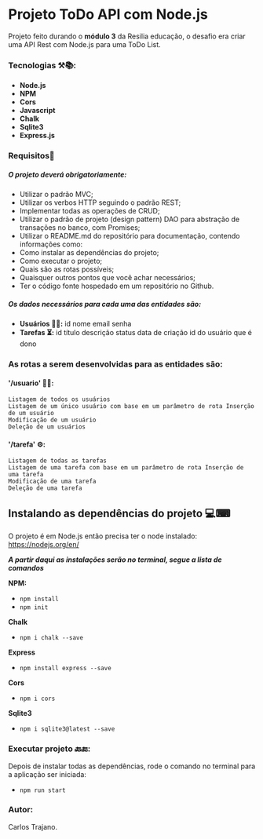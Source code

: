 # Projeto ToDo API com Node.js

Projeto feito durando o **módulo 3** da Resilia educação, o desafio era criar uma API Rest com Node.js para uma ToDo List.

### Tecnologias ⚒📚:
- **Node.js**
- **NPM**
- **Cors**
- **Javascript**
-  **Chalk**
- **Sqlite3**
- **Express.js**


### Requisitos🔐
##### O projeto deverá obrigatoriamente: 
- Utilizar o padrão MVC; 
- Utilizar os verbos HTTP seguindo o padrão REST; 
- Implementar todas as operações de CRUD; 
- Utilizar o padrão de projeto (design pattern) DAO para abstração de transações no banco, com Promises; 
- Utilizar o README.md do repositório para documentação, contendo informações como: 
- Como instalar as dependências do projeto; 
- Como executar o projeto; 
- Quais são as rotas possíveis; 
- Quaisquer outros pontos que você achar necessários; 
- Ter o código fonte hospedado em um repositório no Github. 

##### Os dados necessários para cada uma das entidades são: 
- **Usuários 👩‍🏫:** 
	id 
	nome 
	email 
	senha 
- **Tarefas ⏳:** 
	id 
	título 
	descrição 
	status 
	data de criação 
	id do usuário que é dono 

### As rotas a serem desenvolvidas para as entidades são: 
#### '/usuario' 👨‍🎓: 
	Listagem de todos os usuários 
	Listagem de um único usuário com base em um parâmetro de rota Inserção de um usuário 
	Modificação de um usuário 
	Deleção de um usuários 
#### '/tarefa' ⚙: 
	Listagem de todas as tarefas 
	Listagem de uma tarefa com base em um parâmetro de rota Inserção de uma tarefa 
	Modificação de uma tarefa 
	Deleção de uma tarefa

## Instalando as dependências do projeto 💻⌨

O projeto é em Node.js então precisa ter o node instalado: https://nodejs.org/en/

***A partir daqui as instalações serão no terminal, segue a lista de comandos***

**NPM:**
- `npm install`
- `npm init`

**Chalk**
- `npm i chalk --save`

**Express**
- `npm install express --save`

**Cors**
- `npm i cors`

**Sqlite3**
- `npm i sqlite3@latest --save`

### Executar projeto 🔙🔚:
Depois de instalar todas as dependências, rode o comando no terminal para a aplicação ser iniciada:
- `npm run start`

### Autor: 
Carlos Trajano.
